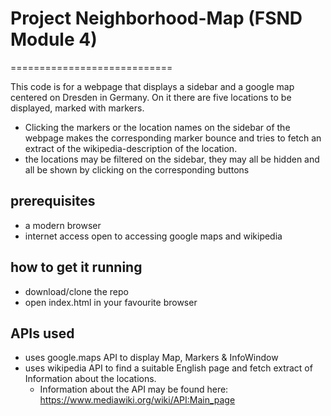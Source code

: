 # Project Neighborhood-Map (FSND Module 4)
============================

This code is for a webpage that displays a sidebar and a google map centered on Dresden in Germany. On it there are five locations to be displayed, marked with markers.
* Clicking the markers or the location names on the sidebar of the webpage makes the corresponding marker bounce and tries to fetch an extract of the wikipedia-description of the location.
* the locations may be filtered on the sidebar, they may all be hidden and all be shown by clicking on the corresponding buttons

## prerequisites
- a modern browser
- internet access open to accessing google maps and wikipedia

## how to get it running
- download/clone the repo
- open index.html in your favourite browser

## APIs used
- uses google.maps API to display Map, Markers & InfoWindow
- uses wikipedia API to find a suitable English page and fetch extract of Information about the locations.
    - Information about the API may be found here: https://www.mediawiki.org/wiki/API:Main_page
